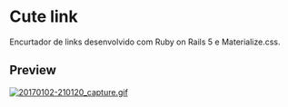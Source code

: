 # Cute link

Encurtador de links desenvolvido com Ruby on Rails 5 e Materialize.css.

## Preview

[![20170102-210120_capture.gif](https://s30.postimg.org/i1mzp0ik1/20170102_210120_capture.gif)](https://postimg.org/image/bnxwlrdnx/)
